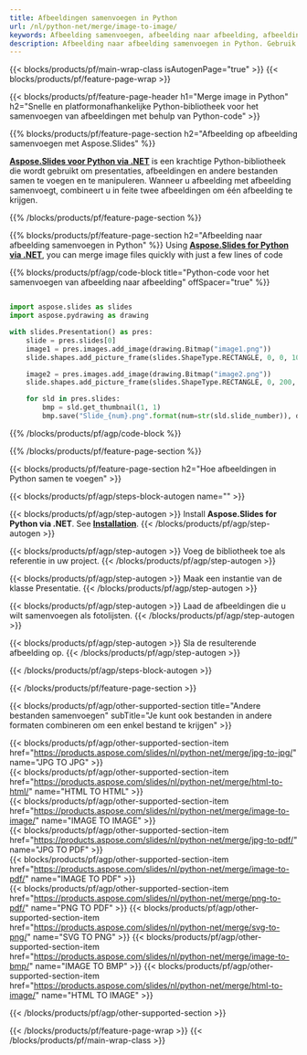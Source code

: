 ```yaml
---
title: Afbeeldingen samenvoegen in Python
url: /nl/python-net/merge/image-to-image/
keywords: Afbeelding samenvoegen, afbeelding naar afbeelding, afbeeldingen samenvoegen, afbeeldingen combineren, Python API, Python-bibliotheek
description: Afbeelding naar afbeelding samenvoegen in Python. Gebruik de Python-bibliotheek-API om afbeeldingen te combineren
---
```


{{< blocks/products/pf/main-wrap-class isAutogenPage="true" >}}
{{< blocks/products/pf/feature-page-wrap >}}

{{< blocks/products/pf/feature-page-header h1="Merge image in Python" h2="Snelle en platformonafhankelijke Python-bibliotheek voor het samenvoegen van afbeeldingen met behulp van Python-code" >}}

{{% blocks/products/pf/feature-page-section h2="Afbeelding op afbeelding samenvoegen met Aspose.Slides" %}}

[**Aspose.Slides voor Python via .NET**](https://products.aspose.com/slides/nl/python-net/) is een krachtige Python-bibliotheek die wordt gebruikt om presentaties, afbeeldingen en andere bestanden samen te voegen en te manipuleren. Wanneer u afbeelding met afbeelding samenvoegt, combineert u in feite twee afbeeldingen om één afbeelding te krijgen.

{{% /blocks/products/pf/feature-page-section %}}




{{% blocks/products/pf/feature-page-section  h2="Afbeelding naar afbeelding samenvoegen in Python" %}}
Using [**Aspose.Slides for Python via .NET**](https://products.aspose.com/slides/nl/python-net/), you can merge image files quickly with just a few lines of code

{{% blocks/products/pf/agp/code-block title="Python-code voor het samenvoegen van afbeelding naar afbeelding" offSpacer="true" %}}
```python

import aspose.slides as slides
import aspose.pydrawing as drawing

with slides.Presentation() as pres:
    slide = pres.slides[0]
    image1 = pres.images.add_image(drawing.Bitmap("image1.png"))
	slide.shapes.add_picture_frame(slides.ShapeType.RECTANGLE, 0, 0, 100, 100, image1)

    image2 = pres.images.add_image(drawing.Bitmap("image2.png"))
	slide.shapes.add_picture_frame(slides.ShapeType.RECTANGLE, 0, 200, 100, 100, image2)

    for sld in pres.slides:
        bmp = sld.get_thumbnail(1, 1)
        bmp.save("Slide_{num}.png".format(num=str(sld.slide_number)), drawing.imaging.ImageFormat.png)
```
{{% /blocks/products/pf/agp/code-block %}}

{{% /blocks/products/pf/feature-page-section %}}




{{< blocks/products/pf/feature-page-section  h2="Hoe afbeeldingen in Python samen te voegen" >}}


{{< blocks/products/pf/agp/steps-block-autogen name="" >}}


{{< blocks/products/pf/agp/step-autogen >}}
Install **Aspose.Slides for Python via .NET**. See [**Installation**](https://docs.aspose.com/slides/python-net/installation/).
{{< /blocks/products/pf/agp/step-autogen >}}

{{< blocks/products/pf/agp/step-autogen >}}
Voeg de bibliotheek toe als referentie in uw project.
{{< /blocks/products/pf/agp/step-autogen >}}

{{< blocks/products/pf/agp/step-autogen >}}
Maak een instantie van de klasse Presentatie.
{{< /blocks/products/pf/agp/step-autogen >}}

{{< blocks/products/pf/agp/step-autogen >}}
Laad de afbeeldingen die u wilt samenvoegen als fotolijsten.
{{< /blocks/products/pf/agp/step-autogen >}}

{{< blocks/products/pf/agp/step-autogen >}}
Sla de resulterende afbeelding op.
{{< /blocks/products/pf/agp/step-autogen >}}


{{< /blocks/products/pf/agp/steps-block-autogen >}}


{{< /blocks/products/pf/feature-page-section >}}




{{< blocks/products/pf/agp/other-supported-section title="Andere bestanden samenvoegen" subTitle="Je kunt ook bestanden in andere formaten combineren om een ​​enkel bestand te krijgen" >}}

{{< blocks/products/pf/agp/other-supported-section-item href="https://products.aspose.com/slides/nl/python-net/merge/jpg-to-jpg/" name="JPG TO JPG" >}}    
{{< blocks/products/pf/agp/other-supported-section-item href="https://products.aspose.com/slides/nl/python-net/merge/html-to-html/" name="HTML TO HTML" >}}  
{{< blocks/products/pf/agp/other-supported-section-item href="https://products.aspose.com/slides/nl/python-net/merge/image-to-image/" name="IMAGE TO IMAGE" >}}  
{{< blocks/products/pf/agp/other-supported-section-item href="https://products.aspose.com/slides/nl/python-net/merge/jpg-to-pdf/" name="JPG TO PDF" >}}  
{{< blocks/products/pf/agp/other-supported-section-item href="https://products.aspose.com/slides/nl/python-net/merge/image-to-pdf/" name="IMAGE TO PDF" >}}  
{{< blocks/products/pf/agp/other-supported-section-item href="https://products.aspose.com/slides/nl/python-net/merge/png-to-pdf/" name="PNG TO PDF" >}}
{{< blocks/products/pf/agp/other-supported-section-item href="https://products.aspose.com/slides/nl/python-net/merge/svg-to-png/" name="SVG TO PNG" >}} 
{{< blocks/products/pf/agp/other-supported-section-item href="https://products.aspose.com/slides/nl/python-net/merge/image-to-bmp/" name="IMAGE TO BMP" >}} 
{{< blocks/products/pf/agp/other-supported-section-item href="https://products.aspose.com/slides/nl/python-net/merge/html-to-image/" name="HTML TO IMAGE" >}}    
  


{{< /blocks/products/pf/agp/other-supported-section >}}

{{< /blocks/products/pf/feature-page-wrap >}}
{{< /blocks/products/pf/main-wrap-class >}}